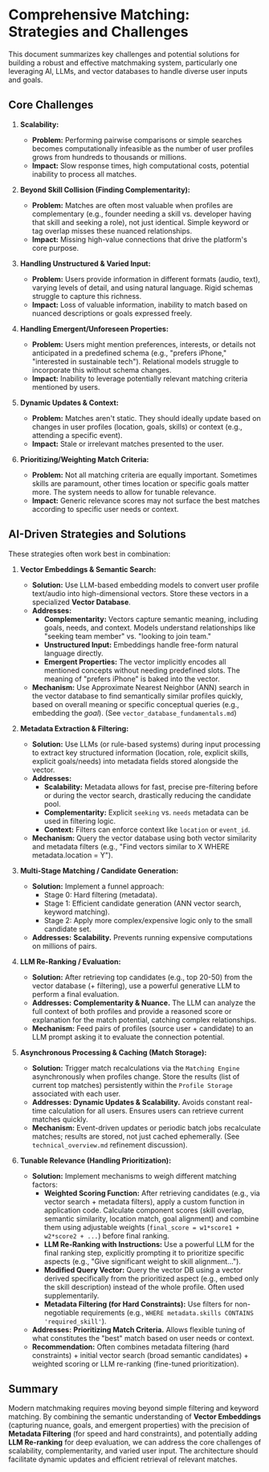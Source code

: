 # Comprehensive Matching: Strategies and Challenges

This document summarizes key challenges and potential solutions for building a robust and effective matchmaking system, particularly one leveraging AI, LLMs, and vector databases to handle diverse user inputs and goals.

## Core Challenges

1.  **Scalability:**
    *   **Problem:** Performing pairwise comparisons or simple searches becomes computationally infeasible as the number of user profiles grows from hundreds to thousands or millions.
    *   **Impact:** Slow response times, high computational costs, potential inability to process all matches.

2.  **Beyond Skill Collision (Finding Complementarity):**
    *   **Problem:** Matches are often most valuable when profiles are complementary (e.g., founder needing a skill vs. developer having that skill and seeking a role), not just identical. Simple keyword or tag overlap misses these nuanced relationships.
    *   **Impact:** Missing high-value connections that drive the platform's core purpose.

3.  **Handling Unstructured & Varied Input:**
    *   **Problem:** Users provide information in different formats (audio, text), varying levels of detail, and using natural language. Rigid schemas struggle to capture this richness.
    *   **Impact:** Loss of valuable information, inability to match based on nuanced descriptions or goals expressed freely.

4.  **Handling Emergent/Unforeseen Properties:**
    *   **Problem:** Users might mention preferences, interests, or details not anticipated in a predefined schema (e.g., "prefers iPhone," "interested in sustainable tech"). Relational models struggle to incorporate this without schema changes.
    *   **Impact:** Inability to leverage potentially relevant matching criteria mentioned by users.

5.  **Dynamic Updates & Context:**
    *   **Problem:** Matches aren't static. They should ideally update based on changes in user profiles (location, goals, skills) or context (e.g., attending a specific event).
    *   **Impact:** Stale or irrelevant matches presented to the user.

6.  **Prioritizing/Weighting Match Criteria:**
    *   **Problem:** Not all matching criteria are equally important. Sometimes skills are paramount, other times location or specific goals matter more. The system needs to allow for tunable relevance.
    *   **Impact:** Generic relevance scores may not surface the best matches according to specific user needs or context.

## AI-Driven Strategies and Solutions

These strategies often work best in combination:

1.  **Vector Embeddings & Semantic Search:**
    *   **Solution:** Use LLM-based embedding models to convert user profile text/audio into high-dimensional vectors. Store these vectors in a specialized **Vector Database**.
    *   **Addresses:**
        *   **Complementarity:** Vectors capture semantic meaning, including goals, needs, and context. Models understand relationships like "seeking team member" vs. "looking to join team."
        *   **Unstructured Input:** Embeddings handle free-form natural language directly.
        *   **Emergent Properties:** The vector implicitly encodes all mentioned concepts without needing predefined slots. The meaning of "prefers iPhone" is baked into the vector.
    *   **Mechanism:** Use Approximate Nearest Neighbor (ANN) search in the vector database to find semantically similar profiles quickly, based on overall meaning or specific conceptual queries (e.g., embedding the *goal*). (See `vector_database_fundamentals.md`)

2.  **Metadata Extraction & Filtering:**
    *   **Solution:** Use LLMs (or rule-based systems) during input processing to extract key structured information (location, role, explicit skills, explicit goals/needs) into metadata fields stored alongside the vector.
    *   **Addresses:**
        *   **Scalability:** Metadata allows for fast, precise pre-filtering before or during the vector search, drastically reducing the candidate pool.
        *   **Complementarity:** Explicit `seeking` vs. `needs` metadata can be used in filtering logic.
        *   **Context:** Filters can enforce context like `location` or `event_id`.
    *   **Mechanism:** Query the vector database using both vector similarity and metadata filters (e.g., "Find vectors similar to X WHERE metadata.location = Y").

3.  **Multi-Stage Matching / Candidate Generation:**
    *   **Solution:** Implement a funnel approach:
        *   Stage 0: Hard filtering (metadata).
        *   Stage 1: Efficient candidate generation (ANN vector search, keyword matching).
        *   Stage 2: Apply more complex/expensive logic only to the small candidate set.
    *   **Addresses:** **Scalability.** Prevents running expensive computations on millions of pairs.

4.  **LLM Re-Ranking / Evaluation:**
    *   **Solution:** After retrieving top candidates (e.g., top 20-50) from the vector database (+ filtering), use a powerful generative LLM to perform a final evaluation.
    *   **Addresses:** **Complementarity & Nuance.** The LLM can analyze the full context of both profiles and provide a reasoned score or explanation for the match potential, catching complex relationships.
    *   **Mechanism:** Feed pairs of profiles (source user + candidate) to an LLM prompt asking it to evaluate the connection potential.

5.  **Asynchronous Processing & Caching (Match Storage):**
    *   **Solution:** Trigger match recalculations via the `Matching Engine` asynchronously when profiles change. Store the results (list of current top matches) persistently within the `Profile Storage` associated with each user.
    *   **Addresses:** **Dynamic Updates & Scalability.** Avoids constant real-time calculation for all users. Ensures users can retrieve current matches quickly.
    *   **Mechanism:** Event-driven updates or periodic batch jobs recalculate matches; results are stored, not just cached ephemerally. (See `technical_overview.md` refinement discussion).

6.  **Tunable Relevance (Handling Prioritization):**
    *   **Solution:** Implement mechanisms to weigh different matching factors:
        *   **Weighted Scoring Function:** After retrieving candidates (e.g., via vector search + metadata filters), apply a custom function in application code. Calculate component scores (skill overlap, semantic similarity, location match, goal alignment) and combine them using adjustable weights (`final_score = w1*score1 + w2*score2 + ...`) before final ranking.
        *   **LLM Re-Ranking with Instructions:** Use a powerful LLM for the final ranking step, explicitly prompting it to prioritize specific aspects (e.g., "Give significant weight to skill alignment...").
        *   **Modified Query Vector:** Query the vector DB using a vector derived specifically from the prioritized aspect (e.g., embed only the skill description) instead of the whole profile. Often used supplementarily.
        *   **Metadata Filtering (for Hard Constraints):** Use filters for non-negotiable requirements (e.g., `WHERE metadata.skills CONTAINS 'required_skill'`).
    *   **Addresses:** **Prioritizing Match Criteria.** Allows flexible tuning of what constitutes the "best" match based on user needs or context.
    *   **Recommendation:** Often combines metadata filtering (hard constraints) + initial vector search (broad semantic candidates) + weighted scoring or LLM re-ranking (fine-tuned prioritization).

## Summary

Modern matchmaking requires moving beyond simple filtering and keyword matching. By combining the semantic understanding of **Vector Embeddings** (capturing nuance, goals, and emergent properties) with the precision of **Metadata Filtering** (for speed and hard constraints), and potentially adding **LLM Re-ranking** for deep evaluation, we can address the core challenges of scalability, complementarity, and varied user input. The architecture should facilitate dynamic updates and efficient retrieval of relevant matches. 
